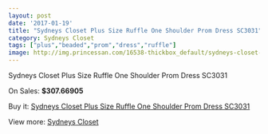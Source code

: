 ```yaml
---
layout: post
date: '2017-01-19'
title: "Sydneys Closet Plus Size Ruffle One Shoulder Prom Dress SC3031"
category: Sydneys Closet
tags: ["plus","beaded","prom","dress","ruffle"]
image: http://img.princessan.com/16538-thickbox_default/sydneys-closet-plus-size-ruffle-one-shoulder-prom-dress-sc3031.jpg
---
```

Sydneys Closet Plus Size Ruffle One Shoulder Prom Dress SC3031

On Sales: **$307.66905**
<a href="https://www.princessan.com/en/sydneys-closet/7804-sydneys-closet-plus-size-ruffle-one-shoulder-prom-dress-sc3031.html"><amp-img layout="responsive" width="600" height="600" src="//img.princessan.com/16538-thickbox_default/sydneys-closet-plus-size-ruffle-one-shoulder-prom-dress-sc3031.jpg" alt="Sydneys Closet Plus Size Ruffle One Shoulder Prom Dress SC3031 0" /></a>
<a href="https://www.princessan.com/en/sydneys-closet/7804-sydneys-closet-plus-size-ruffle-one-shoulder-prom-dress-sc3031.html"><amp-img layout="responsive" width="600" height="600" src="//img.princessan.com/16539-thickbox_default/sydneys-closet-plus-size-ruffle-one-shoulder-prom-dress-sc3031.jpg" alt="Sydneys Closet Plus Size Ruffle One Shoulder Prom Dress SC3031 1" /></a>

Buy it: [Sydneys Closet Plus Size Ruffle One Shoulder Prom Dress SC3031](https://www.princessan.com/en/sydneys-closet/7804-sydneys-closet-plus-size-ruffle-one-shoulder-prom-dress-sc3031.html "Sydneys Closet Plus Size Ruffle One Shoulder Prom Dress SC3031")

View more: [Sydneys Closet](https://www.princessan.com/en/63-sydneys-closet "Sydneys Closet")